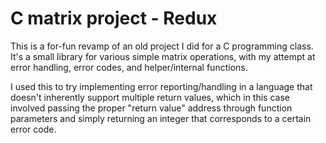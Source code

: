 # C matrix project - Redux
This is a for-fun revamp of an old project I did for a C programming class. It's a small library
for various simple matrix operations, with my attempt at error handling, error codes, and
helper/internal functions.

I used this to try implementing error reporting/handling in a language that doesn't inherently support
multiple return values, which in this case involved passing the proper "return value" address through
function parameters and simply returning an integer that corresponds to a certain error code.